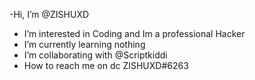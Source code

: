 -Hi, I’m @ZISHUXD
- I’m interested in Coding and Im a professional Hacker
- I’m currently learning nothing
- I’m  collaborating with @Scriptkiddi
- How to reach me on dc ZISHUXD#6263

<!---
ZISHUXD/ZISHUXD is a ✨ special ✨ repository because its `README.md` (this file) appears on your GitHub profile.
You can click the Preview link to take a look at your changes.
--->
